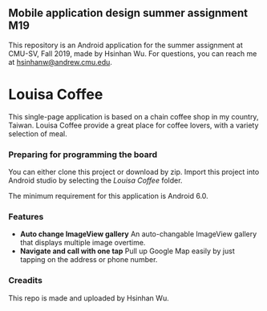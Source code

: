 ## Mobile application design summer assignment M19

This repository is an Android application for the summer assignment at CMU-SV, Fall 2019, made by Hsinhan Wu. For questions, you can reach me at hsinhanw@andrew.cmu.edu.

# Louisa Coffee 

This single-page application is based on a chain coffee shop in my country, Taiwan. Louisa Coffee provide a great place for coffee lovers, with a variety selection of meal.

### Preparing for programming the board

You can either clone this project or download by zip. Import this project into Android studio by selecting the *Louisa Coffee* folder.

The minimum requirement for this application is Android 6.0.

### Features

- **Auto change ImageView gallery**
An auto-changable ImageView gallery that displays multiple image overtime.
-  **Navigate and call with one tap**
Pull up Google Map easily by just tapping on the address or phone number.


### Creadits

This repo is made and uploaded by Hsinhan Wu.